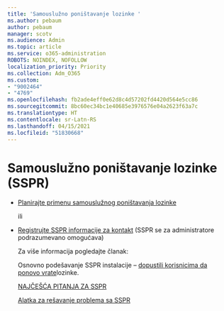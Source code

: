 ```yaml
---
title: 'Samouslužno poništavanje lozinke '
ms.author: pebaum
author: pebaum
manager: scotv
ms.audience: Admin
ms.topic: article
ms.service: o365-administration
ROBOTS: NOINDEX, NOFOLLOW
localization_priority: Priority
ms.collection: Adm_O365
ms.custom:
- "9002464"
- "4769"
ms.openlocfilehash: fb2ade4eff0e62d8c4d57202fd4420d564e5cc86
ms.sourcegitcommit: 8bc60ec34bc1e40685e3976576e04a2623f63a7c
ms.translationtype: HT
ms.contentlocale: sr-Latn-RS
ms.lasthandoff: 04/15/2021
ms.locfileid: "51830668"
---
```

# <a name="self-service-password-reset-sspr"></a>Samouslužno poništavanje lozinke (SSPR)

- [Planirajte primenu samouslužnog poništavanja lozinke](https://go.microsoft.com/fwlink/?linkid=2142944)  

    ili
- [Registrujte SSPR informacije za kontakt](https://go.microsoft.com/fwlink/?linkid=849451) (SSPR se za administratore podrazumevano omogućava)

    Za više informacija pogledajte članak:

    Osnovno podešavanje SSPR instalacije – [dopustili korisnicima da ponovo vrate](https://docs.microsoft.com/microsoft-365/admin/add-users/let-users-reset-passwords)lozinke.

    [NAJČEŠĆA PITANJA ZA SSPR](https://docs.microsoft.com/azure/active-directory/authentication/active-directory-passwords-faq)

    [Alatka za rešavanje problema sa SSPR](https://docs.microsoft.com/azure/active-directory/authentication/active-directory-passwords-troubleshoot)
